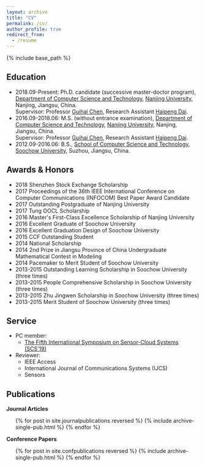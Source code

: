```yaml
---
layout: archive
title: "CV"
permalink: /cv/
author_profile: true
redirect_from:
  - /resume
---
```


{% include base_path %}

Education
------
- 2018.09-Present: Ph.D. candidate (successive master-doctor program), [Department of Computer Science and Technology](http://cs.nju.edu.cn/), [Nanjing University](https://www.nju.edu.cn/), Nanjing, Jiangsu, China.  
Supervisor: Professor [Guihai Chen](http://cs.nju.edu.cn/gchen), Research Assistant [Haipeng Dai](http://cs.nju.edu.cn/daihp/).
- 2016.09-2018.06: M.S. (without entrance examination), [Department of Computer Science and Technology](http://cs.nju.edu.cn/), [Nanjing University](https://www.nju.edu.cn/), Nanjing, Jiangsu, China.  
Supervisor: Professor [Guihai Chen](http://cs.nju.edu.cn/gchen), Research Assistant [Haipeng Dai](http://cs.nju.edu.cn/daihp/).
- 2012.09-2016.06: B.S., [School of Computer Science and Technology](http://scst.suda.edu.cn/), [Soochow University](http://www.suda.edu.cn/), Suzhou, Jiangsu, China.

Awards & Honors
------
- 2018 Shenzhen Stock Exchange Scholarship
- 2017 Proceedings of the 36th IEEE International Conference on Computer Communications (INFOCOM) Best Paper Award Candidate
- 2017 Outstanding Postgraduate of Nanjing University
- 2017 Tung OOCL Scholarship
- 2016 Master's First-Class Excellence Scholarship of Nanjing University
- 2016 Excellent Graduate of Soochow University
- 2016 Excellent Graduation Design of Soochow University
- 2015 CCF Outstanding Student
- 2014 National Scholarship
- 2014 2nd Prize in Jiangsu Province of China Undergraduate Mathematical Contest in Modeling
- 2014 Pacemaker to Merit Student of Soochow University
- 2013-2015 Outstanding Learning Scholarship in Soochow University (three times)
- 2013-2015 People Comprehensive Scholarship in Soochow University (three times)
- 2013-2015 Zhu Jingwen Scholarship in Soochow University (three times)
- 2013-2015 Merit Student of Soochow University (three times)

Service
------
* PC member:
	* [The Fifth International Symposium on Sensor-Cloud Systems (SCS'19)](http://www.spaccs.org/SCS2019/)
* Reviewer:
	* IEEE Access
	* International Journal of Communications Systems (IJCS)
	* Sensors

<!--Work experience
------
* Summer 2015: Research Assistant
  * Github University
  * Duties included: Tagging issues
  * Supervisor: Professor Git

* Fall 2015: Research Assistant
  * Github University
  * Duties included: Merging pull requests
  * Supervisor: Professor Hub-->
  
<!--Skills
------
* Skill 1
* Skill 2
  * Sub-skill 2.1
  * Sub-skill 2.2
  * Sub-skill 2.3
* Skill 3-->

Publications
------
  <!--<ul>{% for post in site.publications %}
    {% include archive-single-cv.html %}
  {% endfor %}</ul>-->
  
  **Journal Articles**
  <ol>
  {% for post in site.journalpublications reversed %}
    {% include archive-single-pub.html %}
  {% endfor %}
  </ol>


  **Conference Papers**
  <ol>
  {% for post in site.confpublications reversed %}
    {% include archive-single-pub.html %}
  {% endfor %}
  </ol>
  
<!--Talks
------
  <ul>{% for post in site.talks %}
    {% include archive-single-talk-cv.html %}
  {% endfor %}</ul>-->
  
<!--Teaching
------
  <ul>{% for post in site.teaching %}
    {% include archive-single-cv.html %}
  {% endfor %}</ul>-->
  
<!--Service and leadership
------
* Currently signed in to 43 different slack teams-->
